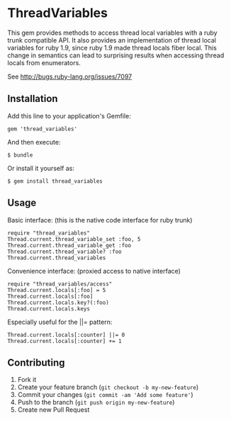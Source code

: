 # ThreadVariables

This gem provides methods to access thread local variables with a ruby trunk compatible
API. It also provides an implementation of thread local variables for ruby 1.9, since ruby
1.9 made thread locals fiber local. This change in semantics can lead to surprising
results when accessing thread locals from enumerators.

See http://bugs.ruby-lang.org/issues/7097

## Installation

Add this line to your application's Gemfile:

    gem 'thread_variables'

And then execute:

    $ bundle

Or install it yourself as:

    $ gem install thread_variables

## Usage

Basic interface: (this is the native code interface for ruby trunk)

    require "thread_variables"
    Thread.current.thread_variable_set :foo, 5
    Thread.current.thread_variable_get :foo
    Thread.current.thread_variable? :foo
    Thread.current.thread_variables

Convenience interface: (proxied access to native interface)

    require "thread_variables/access"
    Thread.current.locals[:foo] = 5
    Thread.current.locals[:foo]
    Thread.current.locals.key?(:foo)
    Thread.current.locals.keys

Especially useful for the ||= pattern:

    Thread.current.locals[:counter] ||= 0
    Thread.current.locals[:counter] += 1


## Contributing

1. Fork it
2. Create your feature branch (`git checkout -b my-new-feature`)
3. Commit your changes (`git commit -am 'Add some feature'`)
4. Push to the branch (`git push origin my-new-feature`)
5. Create new Pull Request
